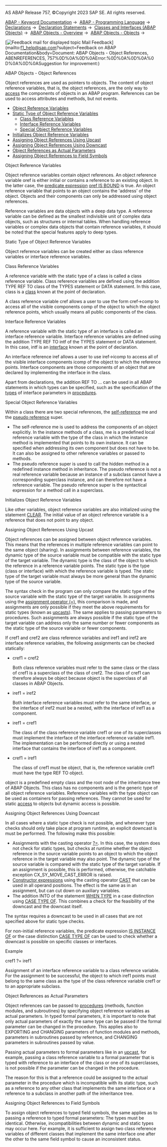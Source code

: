   

* * *

AS ABAP Release 757, ©Copyright 2023 SAP SE. All rights reserved.

[ABAP - Keyword Documentation](javascript:call_link\('abenabap.htm'\)) →  [ABAP - Programming Language](javascript:call_link\('abenabap_reference.htm'\)) →  [Declarations](javascript:call_link\('abendeclarations.htm'\)) →  [Declaration Statements](javascript:call_link\('abenabap_declarations.htm'\)) →  [Classes and Interfaces (ABAP Objects)](javascript:call_link\('abenclasses_and_interfaces.htm'\)) →  [ABAP Objects - Overview](javascript:call_link\('abenabap_objects_oview.htm'\)) →  [ABAP Objects - Objects](javascript:call_link\('abenobject.htm'\)) → 

 [![](Mail.gif?object=Mail.gif&sap-language=EN "Feedback mail for displayed topic") Mail Feedback](mailto:f1_help@sap.com?subject=Feedback on ABAP Documentation&body=Document: ABAP Objects - Object References, ABENREFERENCES, 757%0D%0A%0D%0AError:%0D%0A%0D%0A%0
D%0A%0D%0ASuggestion for improvement:)

ABAP Objects - Object References

Object references are used as pointers to objects. The content of object reference variables, that is, the object references, are the only way to [access](javascript:call_link\('abenclass_components_addressing.htm'\)) the components of objects in an ABAP program. References can be used to access attributes and methods, but not events.

-   [Object Reference Variables](#@@ITOC@@ABENREFERENCES_1)
-   [Static Type of Object Reference Variables](#@@ITOC@@ABENREFERENCES_2)
    -   [Class Reference Variables](#@@ITOC@@ABENREFERENCES_3)
    -   [Interface Reference Variables](#@@ITOC@@ABENREFERENCES_4)
    -   [Special Object Reference Variables](#@@ITOC@@ABENREFERENCES_5)
-   [Initializes Object Reference Variables](#@@ITOC@@ABENREFERENCES_6)
-   [Assigning Object References Using Upcast](#@@ITOC@@ABENREFERENCES_7)
-   [Assigning Object References Using Downcast](#@@ITOC@@ABENREFERENCES_8)
-   [Object References as Actual Parameters](#@@ITOC@@ABENREFERENCES_9)
-   [Assigning Object References to Field Symbols](#@@ITOC@@ABENREFERENCES_10)

Object Reference Variables   

Object reference variables contain object references. An object reference variable oref is either initial or contains a reference to an existing object. In the latter case, the [predicate expression](javascript:call_link\('abenpredicate_expression_glosry.htm'\) "Glossary Entry") [oref IS BOUND](javascript:call_link\('abenlogexp_bound.htm'\)) is true. An object reference variable that points to an object contains the 'address' of the object. Objects and their components can only be addressed using object references.

Reference variables are data objects with a deep data type. A reference variable can be defined as the smallest indivisible unit of complex data objects, such as structures or internal tables. When handling reference variables or complex data objects that contain reference variables, it should be noted that the special features apply to deep types.

Static Type of Object Reference Variables   

Object reference variables can be created either as class reference variables or interface reference variables.

Class Reference Variables   

A reference variable with the static type of a class is called a class reference variable. Class reference variables are defined using the addition TYPE REF TO class of the TYPES statement or DATA statement. In this case, class is a [class](javascript:call_link\('abenclass_glosry.htm'\) "Glossary Entry") known at the point of declaration.

A class reference variable cref allows a user to use the form cref->comp to access all of the visible components comp of the object to which the object reference points, which usually means all public components of the class.

Interface Reference Variables   

A reference variable with the static type of an interface is called an interface reference variable. Interface reference variables are defined using the addition TYPE REF TO intf of the TYPES statement or DATA statement. In this case, intf is an [interface](javascript:call_link\('abenoo_intf_glosry.htm'\) "Glossary Entry") known at the point of declaration.

An interface reference iref allows a user to use iref->icomp to access all of the visible interface components icomp of the object to which the reference points. Interface components are those components of an object that are declared by implementing the interface in the class.

Apart from declarations, the addition REF TO ... can be used in all ABAP statements in which types can be specified, such as the specification of the [types](javascript:call_link\('abentyping_glosry.htm'\) "Glossary Entry") of interface parameters in [procedures](javascript:call_link\('abenprocedure_glosry.htm'\) "Glossary Entry").

Special Object Reference Variables   

Within a class there are two special references, the [self-reference](javascript:call_link\('abenself_reference_glosry.htm'\) "Glossary Entry") me and the [pseudo reference](javascript:call_link\('abenpseudo_reference_glosry.htm'\) "Glossary Entry") super.

-   The self-reference me is used to address the components of an object explicitly. In the instance methods of a class, me is a predefined local reference variable with the type of the class in which the instance method is implemented that points to its own instance. It can be specified when addressing its own component but does not have to be. It can also be assigned to other reference variables or passed to methods.
-   The pseudo reference super is used to call the hidden method in a redefined instance method in inheritance. The pseudo reference is not a real reference variable because an instance of a subclass cannot have a corresponding superclass instance, and can therefore not have a reference variable. The pseudo reference super is the syntactical expression for a method call in a superclass.

Initializes Object Reference Variables   

Like other variables, object reference variables are also initialized using the statement [CLEAR](javascript:call_link\('abapclear.htm'\)). The initial value of an object reference variable is a reference that does not point to any object.

Assigning Object References Using Upcast   

Object references can be assigned between object reference variables. This means that the references in multiple reference variables can point to the same object (sharing). In assignments between reference variables, the dynamic type of the source variable must be compatible with the static type of the target variable. The dynamic type is the class of the object to which the reference in a reference variable points. The static type is the type (class or interface) with which the reference variable is typed. The static type of the target variable must always be more general than the dynamic type of the source variable.

The syntax check in the program can only compare the static type of the source variable with the static type of the target variable. In assignments using the [assignment operator (\=)](javascript:call_link\('abenequals_operator.htm'\)), this comparison is made, and assignments are only possible if they meet the above requirements for static types (known as [upcasts](javascript:call_link\('abenup_cast_glosry.htm'\) "Glossary Entry")). The same applies to passing parameters to procedures. Such assignments are always possible if the static type of the target variable can address only the same number or fewer components as the static type of the source variable or fewer components.

If cref1 and cref2 are class reference variables and iref1 and iref2 are interface reference variables, the following assignments can be checked statically:

-   cref1 = cref2
    
    Both class reference variables must refer to the same class or the class of cref1 is a superclass of the class of cref2. The class of cref1 can therefore always be object because object is the superclass of all classes in ABAP Objects.
    
-   iref1 = iref2
    
    Both interface reference variables must refer to the same interface, or the interface of iref2 must be a nested, with the interface of iref1 as a component.
    
-   iref1 = cref1
    
    The class of the class reference variable cref1 or one of its superclasses must implement the interface of the interface reference variable iref1. The implementation can be performed directly or using a nested interface that contains the interface of iref1 as a component.
    
-   cref1 = iref1
    
    The class of cref1 must be object, that is, the reference variable cref1 must have the type REF TO object.
    

object is a predefined empty class and the root node of the inheritance tree of ABAP Objects. This class has no components and is the generic type of all object reference variables. Reference variables with the type object can be used as containers for passing references. They cannot be used for static [access](javascript:call_link\('abenclass_components_addressing.htm'\)) to objects but dynamic access is possible.

Assigning Object References Using Downcast   

In all cases where a static type check is not possible, and whenever type checks should only take place at program runtime, an explicit downcast is must be performed. The following make this possible:

-   Assignments with the casting operator [?=](javascript:call_link\('abapmove_cast.htm'\)). In this case, the system does not check for static types, but checks at runtime whether the object reference in the source variable points to an object to which the object reference in the target variable may also point. The dynamic type of the source variable is compared with the static type of the target variable. If an assignment is possible, this is performed, otherwise, the catchable exception CX\_SY\_MOVE\_CAST\_ERROR is raised.
-   [Constructor expressions](javascript:call_link\('abenconstructor_expression_glosry.htm'\) "Glossary Entry") using the casting operator [CAST](javascript:call_link\('abenconstructor_expression_cast.htm'\)) that can be used in all operand positions. The effect is the same as in an assignment, but can cut down on auxiliary variables.
-   The addition INTO of the statement [WHEN TYPE](javascript:call_link\('abapwhen_type.htm'\)) in a case distinction using [CASE TYPE OF](javascript:call_link\('abapcase_type.htm'\)). This combines a check for the feasibility of the downcast and the downcast itself.

The syntax requires a downcast to be used in all cases that are not specified above for static type checks.

For non-initial reference variables, the predicate expression [IS INSTANCE OF](javascript:call_link\('abenlogexp_instance_of.htm'\)) or the case distinction [CASE TYPE OF](javascript:call_link\('abapcase_type.htm'\)) can be used to check whether a downcast is possible on specific classes or interfaces.

Example

cref1 ?= iref1

Assignment of an interface reference variable to a class reference variable. For the assignment to be successful, the object to which iref1 points must belong to the same class as the type of the class reference variable cref1 or to an appropriate subclass.

Object References as Actual Parameters   

Object references can be passed to [procedures](javascript:call_link\('abenprocedure_glosry.htm'\) "Glossary Entry") (methods, function modules, and subroutines) by specifying object reference variables as actual parameters. In typed formal parameters, it is important to note that only actual parameters of exactly the same type can be passed if the formal parameter can be changed in the procedure. This applies also to EXPORTING and CHANGING parameters of function modules and methods, parameters in subroutines passed by reference, and CHANGING parameters in subroutines passed by value.

Passing actual parameters to formal parameters like in an [upcast](javascript:call_link\('abenup_cast_glosry.htm'\) "Glossary Entry"), for example, passing a class reference variable to a formal parameter that is typed with reference to an interface of the class or one of its superclasses, is not possible if the parameter can be changed in the procedure.

The reason for this is that a reference could be assigned to the actual parameter in the procedure which is incompatible with its static type, such as a reference to any other class that implements the same interface or a reference to a subclass in another path of the inheritance tree.

Assigning Object References to Field Symbols   

To assign object references to typed field symbols, the same applies as to passing a reference to typed formal parameters: The types must be identical. Otherwise, incompatibilities between dynamic and static types may occur here. For example, it is sufficient to assign two class reference variables of different classes that implement the same interface one after the other to the same field symbol to cause an inconsistent status.